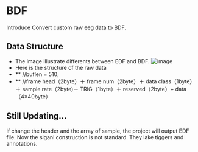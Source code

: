 # BDF
Introduce
Convert custom raw eeg data to BDF. 

## Data Structure
* The image illustrate differents between EDF and BDF.
![image](https://user-images.githubusercontent.com/53856105/167778382-2a6a7a1a-4821-4776-963c-f7e5f8d16f00.png)
* Here is the structure of the raw data
* ** //buflen = 510;
* ** //frame head（2byte）＋ frame num（2byte）＋ data class（1byte）＋ sample rate（2byte)＋ TRIG（1byte）＋ reserved（2byte）+ data（4×40byte）
            
## Still Updating...
If change the header and the array of sample, the project will output EDF file.
Now the siganl construction is not standard. They lake tiggers and annotations.
